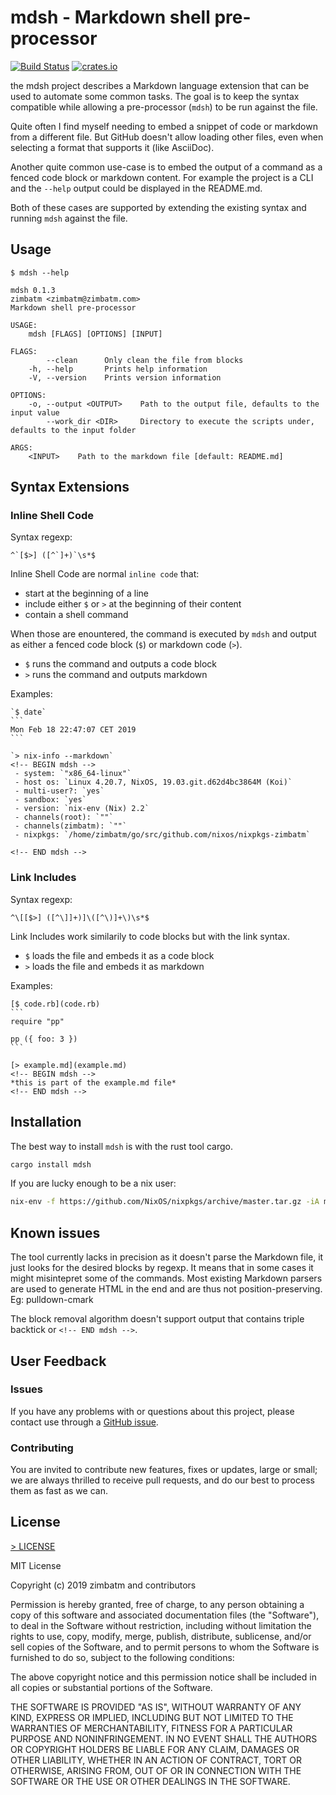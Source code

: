 # mdsh - Markdown shell pre-processor

[![Build Status](https://travis-ci.com/zimbatm/mdsh.svg?branch=master)](https://travis-ci.com/zimbatm/mdsh) [![crates.io](https://img.shields.io/crates/v/mdsh.svg)](https://crates.io/crates/mdsh)

the mdsh project describes a Markdown language extension that can be used to
automate some common tasks. The goal is to keep the syntax compatible while
allowing a pre-processor (`mdsh`) to be run against the file.

Quite often I find myself needing to embed a snippet of code or markdown from
a different file. But GitHub doesn't allow loading other files, even when
selecting a format that supports it (like AsciiDoc).

Another quite common use-case is to embed the output of a command as a fenced
code block or markdown content. For example the project is a CLI and the
`--help` output could be displayed in the README.md.

Both of these cases are supported by extending the existing syntax and running
`mdsh` against the file.

## Usage

`$ mdsh --help`
```
mdsh 0.1.3
zimbatm <zimbatm@zimbatm.com>
Markdown shell pre-processor

USAGE:
    mdsh [FLAGS] [OPTIONS] [INPUT]

FLAGS:
        --clean      Only clean the file from blocks
    -h, --help       Prints help information
    -V, --version    Prints version information

OPTIONS:
    -o, --output <OUTPUT>    Path to the output file, defaults to the input value
        --work_dir <DIR>     Directory to execute the scripts under, defaults to the input folder

ARGS:
    <INPUT>    Path to the markdown file [default: README.md]
```
## Syntax Extensions

### Inline Shell Code

Syntax regexp:
```regexp
^`[$>] ([^`]+)`\s*$
```

Inline Shell Code are normal `inline code` that:

* start at the beginning of a line
* include either `$` or `>` at the beginning of their content
* contain a shell command

When those are enountered, the command is executed by `mdsh` and output as
either a fenced code block (`$`) or markdown code (`>`).

* `$` runs the command and outputs a code block
* `>` runs the command and outputs markdown

Examples:

~~~
`$ date`
```
Mon Feb 18 22:47:07 CET 2019
```
~~~

~~~
`> nix-info --markdown`
<!-- BEGIN mdsh -->
 - system: `"x86_64-linux"`
 - host os: `Linux 4.20.7, NixOS, 19.03.git.d62d4bc3864M (Koi)`
 - multi-user?: `yes`
 - sandbox: `yes`
 - version: `nix-env (Nix) 2.2`
 - channels(root): `""`
 - channels(zimbatm): `""`
 - nixpkgs: `/home/zimbatm/go/src/github.com/nixos/nixpkgs-zimbatm`

<!-- END mdsh -->
~~~

### Link Includes

Syntax regexp:
```regexp
^\[[$>] ([^\]]+)]\([^\)]+\)\s*$
```

Link Includes work similarily to code blocks but with the link syntax.

* `$` loads the file and embeds it as a code block
* `>` loads the file and embeds it as markdown

Examples:

~~~
[$ code.rb](code.rb)
```
require "pp"

pp ({ foo: 3 })
```
~~~

~~~
[> example.md](example.md)
<!-- BEGIN mdsh -->
*this is part of the example.md file*
<!-- END mdsh -->
~~~

## Installation

The best way to install `mdsh` is with the rust tool cargo.

```bash
cargo install mdsh
```

If you are lucky enough to be a nix user:

```bash
nix-env -f https://github.com/NixOS/nixpkgs/archive/master.tar.gz -iA mdsh
```

## Known issues

The tool currently lacks in precision as it doesn't parse the Markdown file,
it just looks for the desired blocks by regexp. It means that in some cases it
might misintepret some of the commands. Most existing Markdown parsers are
used to generate HTML in the end and are thus not position-preserving. Eg:
pulldown-cmark

The block removal algorithm doesn't support output that contains triple
backtick or `<!-- END mdsh -->`.

## User Feedback

### Issues

If you have any problems with or questions about this project, please contact
use through a [GitHub issue](https://github.com/zimbatm/mdsh/issues).

### Contributing

You are invited to contribute new features, fixes or updates, large or small;
we are always thrilled to receive pull requests, and do our best to process
them as fast as we can.

## License

[> LICENSE](LICENSE)
<!-- BEGIN mdsh -->
MIT License

Copyright (c) 2019 zimbatm and contributors

Permission is hereby granted, free of charge, to any person obtaining a copy
of this software and associated documentation files (the "Software"), to deal
in the Software without restriction, including without limitation the rights
to use, copy, modify, merge, publish, distribute, sublicense, and/or sell
copies of the Software, and to permit persons to whom the Software is
furnished to do so, subject to the following conditions:

The above copyright notice and this permission notice shall be included in all
copies or substantial portions of the Software.

THE SOFTWARE IS PROVIDED "AS IS", WITHOUT WARRANTY OF ANY KIND, EXPRESS OR
IMPLIED, INCLUDING BUT NOT LIMITED TO THE WARRANTIES OF MERCHANTABILITY,
FITNESS FOR A PARTICULAR PURPOSE AND NONINFRINGEMENT. IN NO EVENT SHALL THE
AUTHORS OR COPYRIGHT HOLDERS BE LIABLE FOR ANY CLAIM, DAMAGES OR OTHER
LIABILITY, WHETHER IN AN ACTION OF CONTRACT, TORT OR OTHERWISE, ARISING FROM,
OUT OF OR IN CONNECTION WITH THE SOFTWARE OR THE USE OR OTHER DEALINGS IN THE
SOFTWARE.
<!-- END mdsh -->